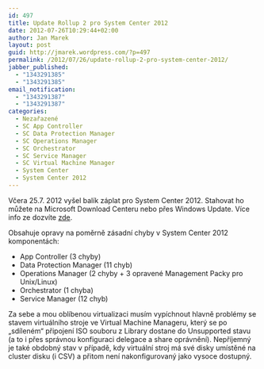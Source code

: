 ```yaml
---
id: 497
title: Update Rollup 2 pro System Center 2012
date: 2012-07-26T10:29:44+02:00
author: Jan Marek
layout: post
guid: http://jmarek.wordpress.com/?p=497
permalink: /2012/07/26/update-rollup-2-pro-system-center-2012/
jabber_published:
  - "1343291385"
  - "1343291385"
email_notification:
  - "1343291387"
  - "1343291387"
categories:
  - Nezařazené
  - SC App Controller
  - SC Data Protection Manager
  - SC Operations Manager
  - SC Orchestrator
  - SC Service Manager
  - SC Virtual Machine Manager
  - System Center
  - System Center 2012
---
```

Včera 25.7. 2012 vyšel balík záplat pro System Center 2012. Stahovat ho můžete na Microsoft Download Centeru nebo přes Windows Update. Více info ze dozvíte [zde](http://support.microsoft.com/kb/2706783).

Obsahuje opravy na poměrně zásadní chyby v System Center 2012 komponentách:

  * App Controller (3 chyby)
  * Data Protection Manager (11 chyb)
  * Operations Manager (2 chyby + 3 opravené Management Packy pro Unix/Linux)
  * Orchestrator (1 chyba)
  * Service Manager (12 chyb)

Za sebe a mou oblíbenou virtualizaci musím vypíchnout hlavně problémy se stavem virtuálního stroje ve Virtual Machine Manageru, který se po &#8222;sdíleném&#8220; připojení ISO souboru z Library dostane do Unsupported stavu (a to i přes správnou konfiguraci delegace a share oprávnění). Nepříjemný je také obdobný stav v případě, kdy virtuální stroj má své disky umístěné na cluster disku (i CSV) a přitom není nakonfigurovaný jako vysoce dostupný.

